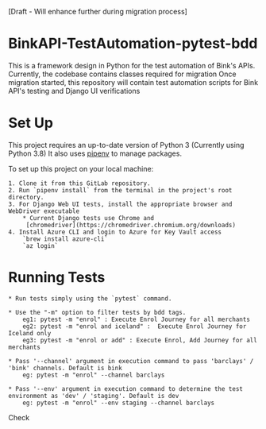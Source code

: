 [Draft - Will enhance further during migration process]

# BinkAPI-TestAutomation-pytest-bdd
This is a framework design in Python for the test automation of Bink's APIs.
Currently, the codebase contains classes required for migration
Once migration started, this repository will contain test automation scripts for Bink API's testing 
and Django UI verifications

#  Set Up
This project requires an up-to-date version of Python 3 (Currently using Python 3.8)
 It also uses [pipenv](https://pipenv.readthedocs.io/) to manage packages.

To set up this project on your local machine:

    1. Clone it from this GitLab repository.
    2. Run `pipenv install` from the terminal in the project's root directory.
    3. For Django Web UI tests, install the appropriate browser and WebDriver executable
        * Current Django tests use Chrome and
         [chromedriver](https://chromedriver.chromium.org/downloads) 
    4. Install Azure CLI and login to Azure for Key Vault access
        `brew install azure-cli`
        `az login`
   
# Running Tests
    * Run tests simply using the `pytest` command.
    
    * Use the "-m" option to filter tests by bdd tags. 
        eg1: pytest -m "enrol" : Execute Enrol Journey for all merchants
        eg2: pytest -m "enrol and iceland" :  Execute Enrol Journey for Iceland only
        eg3: pytest -m "enrol or add" : Execute Enrol, Add Journey for all merchants
        
    * Pass '--channel' argument in execution command to pass 'barclays' /  'bink' channels. Default is bink
        eg: pytest -m "enrol" --channel barclays
        
    * Pass '--env' argument in execution command to determine the test environment as 'dev' / 'staging'. Default is dev
        eg: pytest -m "enrol" --env staging --channel barclays
        
Check 